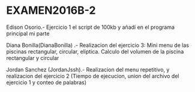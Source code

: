 ﻿# EXAMEN2016B-2
Edison Osorio.- Ejercicio 1 el script de 100kb y añadí en el programa principal mi parte

Diana Bonilla(DianaBonilla) .- Realizacion del ejercicio 3:
Mini menu de las piscinas rectangular, circular, eliptica.
Calculo del volumen de la piscina rectangular y circular 

Jordan Sanchez (JordanJssh).- Realizacion del menu repetitivo, y realizacion del ejercicio 2 (Tiempo de ejecucion, union del archivo del ejercicio 1 y conteo de palabras)
